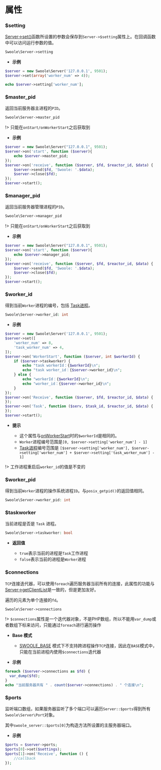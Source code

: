 # 属性

### $setting

[Server->set()](/server/methods?id=set)函数所设置的参数会保存到`Server->$setting`属性上。在回调函数中可以访问运行参数的值。

```php
Swoole\Server->setting
```

  * **示例**

```php
$server = new Swoole\Server('127.0.0.1', 9501);
$server->set(array('worker_num' => 4));

echo $server->setting['worker_num'];
```

### $master_pid

返回当前服务器主进程的`PID`。

```php
Swoole\Server->master_pid
```

!> 只能在`onStart/onWorkerStart`之后获取到

  * **示例**

```php
$server = new Swoole\Server("127.0.0.1", 9501);
$server->on('start', function ($server){
    echo $server->master_pid;
});
$server->on('receive', function ($server, $fd, $reactor_id, $data) {
    $server->send($fd, 'Swoole: '.$data);
    $server->close($fd);
});
$server->start();
```

### $manager_pid

返回当前服务器管理进程的`PID`。

```php
Swoole\Server->manager_pid
```

!> 只能在`onStart/onWorkerStart`之后获取到

  * **示例**

```php
$server = new Swoole\Server("127.0.0.1", 9501);
$server->on('start', function ($server){
    echo $server->manager_pid;
});
$server->on('receive', function ($server, $fd, $reactor_id, $data) {
    $server->send($fd, 'Swoole: '.$data);
    $server->close($fd);
});
$server->start();
```
    
### $worker_id

得到当前`Worker`进程的编号，包括 [Task进程](/learn?id=taskworker进程)。

```php
Swoole\Server->worker_id: int
```
  * **示例**

```php
$server = new Swoole\Server('127.0.0.1', 9501);
$server->set([
    'worker_num' => 8,
    'task_worker_num' => 4,
]);
$server->on('WorkerStart', function ($server, int $workerId) {
    if ($server->taskworker) {
        echo "task workerId：{$workerId}\n";
        echo "task worker_id：{$server->worker_id}\n";
    } else {
        echo "workerId：{$workerId}\n";
        echo "worker_id：{$server->worker_id}\n";
    }
});
$server->on('Receive', function ($server, $fd, $reactor_id, $data) {
});
$server->on('Task', function ($serv, $task_id, $reactor_id, $data) {
});
$server->start();
```

  * **提示**

    * 这个属性与[onWorkerStart](/server/events?id=onworkerstart)时的`$workerId`是相同的。
    * `Worker`进程编号范围是`[0, $server->setting['worker_num'] - 1]`
    * [Task进程](/learn?id=taskworker进程)编号范围是 `[$server->setting['worker_num'], $server->setting['worker_num'] + $server->setting['task_worker_num'] - 1]`

!> 工作进程重启后`worker_id`的值是不变的

### $worker_pid

得到当前`Worker`进程的操作系统进程`ID`。与`posix_getpid()`的返回值相同。

```php
Swoole\Server->worker_pid: int
```

### $taskworker

当前进程是否是 `Task` 进程。

```php
Swoole\Server->taskworker: bool
```

  * **返回值**

    * `true`表示当前的进程是`Task`工作进程
    * `false`表示当前的进程是`Worker`进程

### $connections

`TCP`连接迭代器，可以使用`foreach`遍历服务器当前所有的连接，此属性的功能与[Server->getClientList](/server/methods?id=getclientlist)是一致的，但是更加友好。

遍历的元素为单个连接的`fd`。

```php
Swoole\Server->connections
```

!> `$connections`属性是一个迭代器对象，不是PHP数组，所以不能用`var_dump`或者数组下标来访问，只能通过`foreach`进行遍历操作

  * **Base 模式**

    * [SWOOLE_BASE](/learn?id=swoole_base) 模式下不支持跨进程操作`TCP`连接，因此在`BASE`模式中，只能在当前进程内使用`$connections`迭代器

  * **示例**

```php
foreach ($server->connections as $fd) {
  var_dump($fd);
}
echo "当前服务器共有 " . count($server->connections) . " 个连接\n";
```

### $ports

监听端口数组，如果服务器监听了多个端口可以遍历`Server::$ports`得到所有`Swoole\Server\Port`对象。

其中`swoole_server::$ports[0]`为构造方法所设置的主服务器端口。

  * **示例**

```php
$ports = $server->ports;
$ports[0]->set($settings);
$ports[1]->on('Receive', function () {
    //callback
});
```